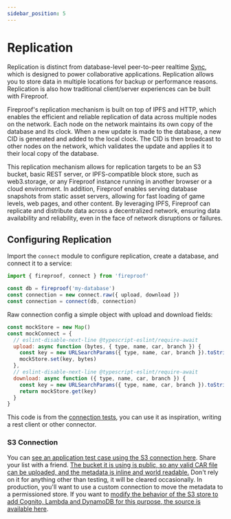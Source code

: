 ```yaml
---
sidebar_position: 5
---
```


# Replication

Replication is distinct from database-level peer-to-peer realtime [Sync](./sync), which is designed to power collaborative applications. Replication allows you to store data in multiple locations for backup or performance reasons. Replication is also how traditional client/server experiences can be built with Fireproof.

Fireproof's replication mechanism is built on top of IPFS and HTTP, which enables the efficient and reliable replication of data across multiple nodes on the network. Each node on the network maintains its own copy of the database and its clock. When a new update is made to the database, a new CID is generated and added to the local clock. The CID is then broadcast to other nodes on the network, which validates the update and applies it to their local copy of the database.

This replication mechanism allows for replication targets to be an S3 bucket, basic REST server, or IPFS-compatible block store, such as web3.storage, or any Fireproof instance running in another browser or a cloud environment. In addition, Fireproof enables serving database snapshots from static asset servers, allowing for fast loading of game levels, web pages, and other content. By leveraging IPFS, Fireproof can replicate and distribute data across a decentralized network, ensuring data availability and reliability, even in the face of network disruptions or failures.

## Configuring Replication

Import the `connect` module to configure replication, create a database, and connect it to a service:

```js
import { fireproof, connect } from 'fireproof'

const db = fireproof('my-database')
const connection = new connect.raw({ upload, download })
const connection = connect(db, connection)
```

Raw connection config a simple object with upload and download fields:

```js
const mockStore = new Map()
const mockConnect = {
  // eslint-disable-next-line @typescript-eslint/require-await
  upload: async function (bytes, { type, name, car, branch }) {
    const key = new URLSearchParams({ type, name, car, branch }).toString()
    mockStore.set(key, bytes)
  },
  // eslint-disable-next-line @typescript-eslint/require-await
  download: async function ({ type, name, car, branch }) {
    const key = new URLSearchParams({ type, name, car, branch }).toString()
    return mockStore.get(key)
  }
}
```

This code is from the [connection tests](https://github.com/fireproof-storage/fireproof/blob/main/packages/fireproof/src/connect.ts), you can use it as inspiration, writing a rest client or other connector.

### S3 Connection

You can [see an application test case using the S3 connection here](https://fireproof.storage/s3up-test.html?list=replication). Share your list with a friend. [The bucket it is using is public, so any valid CAR file can be uploaded, and the metadata is inline and world readable.](https://github.com/fireproof-storage/fireproof/blob/main/packages/fireproof/test/www/todo.html#L19) Don't rely on it for anything other than testing, it will be cleared occasionally. In production, you'll want to use a custom connection to move the metadata to a permissioned store. If you want to [modify the behavior of the S3 store to add Cognito, Lambda and DynamoDB for this purpose, the source is available here](https://github.com/jchris/amazon-s3-presigned-urls-aws-sam/blob/cars/getSignedURL/app.ts#L46).

```js
